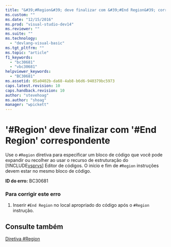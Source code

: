 ```yaml
---
title: "&#39;#Region&#39; deve finalizar com &#39;#End Region&#39; correspondente | Microsoft Docs"
ms.custom: ""
ms.date: "12/15/2016"
ms.prod: "visual-studio-dev14"
ms.reviewer: ""
ms.suite: ""
ms.technology: 
  - "devlang-visual-basic"
ms.tgt_pltfrm: ""
ms.topic: "article"
f1_keywords: 
  - "bc30681"
  - "vbc30681"
helpviewer_keywords: 
  - "BC30681"
ms.assetid: 05a0402b-da68-4ab8-b6d6-940379bc5973
caps.latest.revision: 10
caps.handback.revision: 10
author: "stevehoag"
ms.author: "shoag"
manager: "wpickett"
---
```

# &#39;#Region&#39; deve finalizar com &#39;#End Region&#39; correspondente
Use o `#Region` diretiva para especificar um bloco de código que você pode expandir ou recolher ao usar o recurso de estruturação do [!INCLUDE[vsprvs](../../csharp/includes/vsprvs_md.md)] Editor de códigos. O início e fim de `#Region` instruções devem estar no mesmo bloco de código.  
  
 **ID do erro:** BC30681  
  
### Para corrigir este erro  
  
1.  Inserir `#End Region` no local apropriado do código após o `#Region` instrução.  
  
## Consulte também  
 [Diretiva \#Region](../../visual-basic/language-reference/directives/region-directive.md)